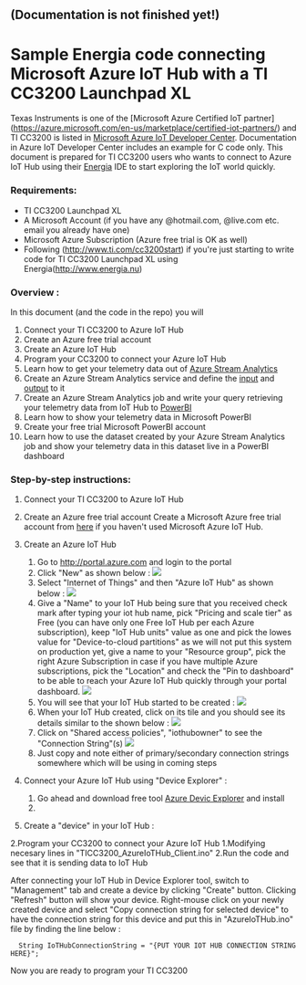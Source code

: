 ## (Documentation is not finished yet!)
# Sample Energia code connecting Microsoft Azure IoT Hub with a TI CC3200 Launchpad XL
Texas Instruments is one of the [Microsoft Azure Certified IoT partner] (https://azure.microsoft.com/en-us/marketplace/certified-iot-partners/) and TI CC3200 is listed in [Microsoft Azure IoT Developer Center](https://azure.microsoft.com/en-us/develop/iot/get-started/). Documentation in Azure IoT Developer Center includes an example for C code only. This document is prepared for TI CC3200 users who wants to connect to Azure IoT Hub using their  [Energia](http://www.energia.nu) IDE to start exploring the IoT world quickly.

### Requirements:
- TI CC3200 Launchpad XL
- A Microsoft Account (if you have any @hotmail.com, @live.com etc. email you already have one)
- Microsoft Azure Subscription (Azure free trial is OK as well)
- Following (http://www.ti.com/cc3200start) if you're just starting to write code for TI CC3200 Launchpad XL using Energia(http://www.energia.nu)

### Overview : 
In this document (and the code in the repo) you will 
 1. Connect your TI CC3200 to Azure IoT Hub
  1. Create an Azure free trial account
  2. Create an Azure IoT Hub
  3. Program your CC3200 to connect your  Azure IoT Hub
 2. Learn how to get your telemetry data out of [Azure Stream Analytics](https://azure.microsoft.com/en-us/services/stream-analytics/)
  1. Create an Azure Stream Analytics service and define the [input](https://azure.microsoft.com/en-us/documentation/articles/stream-analytics-define-inputs/) and [output](https://azure.microsoft.com/en-us/documentation/articles/stream-analytics-define-outputs/) to it
  2. Create an Azure Stream Analytics job and write your query retrieving your telemetry data from IoT Hub to [PowerBI](http://www.powerbi.com)
 3. Learn how to show your telemetry data in Microsoft PowerBI
  1. Create your free trial Microsoft PowerBI account
  2. Learn how to use the dataset created by your Azure Stream Analytics job and show your telemetry data in this dataset live in a PowerBI dashboard

### Step-by-step instructions:
 1. Connect your TI CC3200 to Azure IoT Hub
  1. Create an Azure free trial account
     Create a Microsoft Azure free trial account from [here](https://azure.microsoft.com/en-us/pricing/free-trial/) if you haven't used Microsoft Azure IoT Hub. 
  2. Create an Azure IoT Hub
      1. Go to http://portal.azure.com and login to the portal
      2. Click "New" as shown below : 
      ![](images/01_Azure_IoT_Hub_creation.png)
      3. Select "Internet of Things" and then "Azure IoT Hub" as shown below : 
      ![](images/02_Azure_IoT_Hub_creation.png)
      4. Give a "Name" to your IoT Hub being sure that you received check mark after typing your iot hub name, pick "Pricing and scale tier" as Free (you can have only one Free IoT Hub per each Azure subscription), keep "IoT Hub units" value as one and pick the lowes value for "Device-to-cloud partitions" as we will not put this system on production yet, give a name to your "Resource group", pick the right Azure Subscription in case if you have multiple Azure subscriptions, pick the "Location" and check the "Pin to dashboard" to be able to reach your Azure IoT Hub quickly through your portal dashboard.
      ![](images/03_Azure_IoT_Hub_creation.png)
      5. You will see that your IoT Hub started to be created : 
      ![](images/04_Azure_IoT_Hub_creation.png)
      6. When your IoT Hub created, click on its tile and you should see its details similar to the shown below : 
      ![](images/05_Azure_IoT_Hub_creation.png)
      7. Click on "Shared access policies", "iothubowner" to see the "Connection String"(s) 
      ![](images/06_Azure_IoT_Hub_creation.png)
      8. Just copy and note either of primary/secondary connection strings somewhere which will be using in coming steps
   3. Connect your Azure IoT Hub using "Device Explorer" : 
      1. Go ahead and download free tool [Azure Devic Explorer](https://github.com/Azure/azure-iot-sdks/blob/master/tools/DeviceExplorer/doc/how_to_use_device_explorer.md) and install
      2. 
      
   4. Create a "device" in your IoT Hub : 
  
 2.Program your CC3200 to connect your  Azure IoT Hub
  1.Modifying necesary lines in "TICC3200_AzureIoTHub_Client.ino"
  2.Run the code and see that it is sending data to IoT Hub

After connecting your IoT Hub in Device Explorer tool, switch to "Management" tab and create a device by clicking "Create" button. Clicking "Refresh" button will show your device. Right-mouse click on your newly created device and select "Copy connection string for selected device" to have the connection string for this device and put this in "AzureIoTHub.ino" file by finding the line below : 

```
  String IoTHubConnectionString = "{PUT YOUR IOT HUB CONNECTION STRING HERE}";
```

Now you are ready to program your TI CC3200




